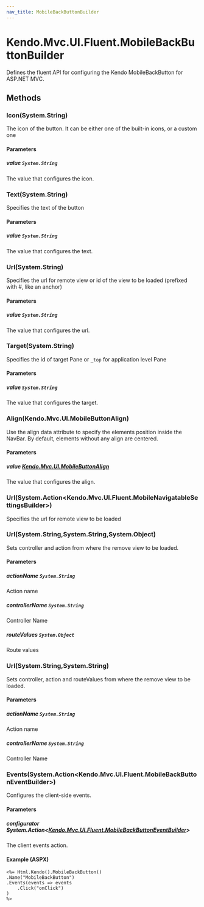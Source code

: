 ```yaml
---
nav_title: MobileBackButtonBuilder
---
```


# Kendo.Mvc.UI.Fluent.MobileBackButtonBuilder
Defines the fluent API for configuring the Kendo MobileBackButton for ASP.NET MVC.




## Methods


### Icon(System.String)
The icon of the button. It can be either one of the built-in icons, or a custom one


#### Parameters

##### value `System.String`
The value that configures the icon.





### Text(System.String)
Specifies the text of the button


#### Parameters

##### value `System.String`
The value that configures the text.





### Url(System.String)
Specifies the url for remote view or id of the view to be loaded (prefixed with #, like an anchor)


#### Parameters

##### value `System.String`
The value that configures the url.





### Target(System.String)
Specifies the id of target Pane or `_top` for application level Pane


#### Parameters

##### value `System.String`
The value that configures the target.





### Align(Kendo.Mvc.UI.MobileButtonAlign)
Use the align data attribute to specify the elements position inside the NavBar. By default, elements without any align are centered.


#### Parameters

##### value [Kendo.Mvc.UI.MobileButtonAlign](/api/wrappers/aspnet-mvc/Kendo.Mvc.UI/MobileButtonAlign)
The value that configures the align.





### Url(System.Action\<Kendo.Mvc.UI.Fluent.MobileNavigatableSettingsBuilder\>)
Specifies the url for remote view to be loaded





### Url(System.String,System.String,System.Object)
Sets controller and action from where the remove view to be loaded.


#### Parameters

##### actionName `System.String`
Action name

##### controllerName `System.String`
Controller Name

##### routeValues `System.Object`
Route values





### Url(System.String,System.String)
Sets controller, action and routeValues from where the remove view to be loaded.


#### Parameters

##### actionName `System.String`
Action name

##### controllerName `System.String`
Controller Name





### Events(System.Action\<Kendo.Mvc.UI.Fluent.MobileBackButtonEventBuilder\>)
Configures the client-side events.


#### Parameters

##### configurator System.Action<[Kendo.Mvc.UI.Fluent.MobileBackButtonEventBuilder](/api/wrappers/aspnet-mvc/Kendo.Mvc.UI.Fluent/MobileBackButtonEventBuilder)>
The client events action.




#### Example (ASPX)
    <%= Html.Kendo().MobileBackButton()
    .Name("MobileBackButton")
    .Events(events => events
        .Click("onClick")
    )
    %>



